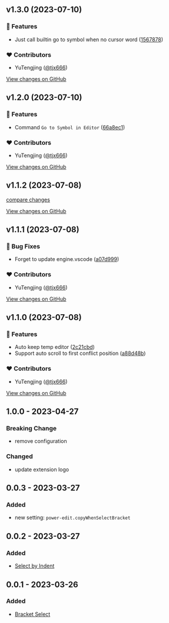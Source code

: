 <!-- https://keepachangelog.com/en/1.0.0/ -->

## v1.3.0 (2023-07-10)

### 🚀 Features

- Just call builtin go to symbol when no cursor word ([1567878](https://github.com/tjx666/power-edit/commit/1567878))

### ❤️ Contributors

- YuTengjing ([@tjx666](http://github.com/tjx666))

[View changes on GitHub](https://github.com/tjx666/power-edit/compare/v1.2.0...v1.3.0 '2023-07-10')

## v1.2.0 (2023-07-10)

### 🚀 Features

- Command `Go to Symbol in Editor` ([66a8ec1](https://github.com/tjx666/power-edit/commit/66a8ec1))

### ❤️ Contributors

- YuTengjing ([@tjx666](http://github.com/tjx666))

[View changes on GitHub](https://github.com/tjx666/power-edit/compare/v1.1.2...v1.2.0 '2023-07-10')

## v1.1.2 (2023-07-08)

[compare changes](https://github.com/tjx666/power-edit/compare/v1.1.1...v1.1.2 '2023-07-08')

[View changes on GitHub](https://github.com/tjx666/power-edit/compare/v1.1.1...v1.1.2 '2023-07-08')

## v1.1.1 (2023-07-08)

### 🐞 Bug Fixes

- Forget to update engine.vscode ([a07d999](https://github.com/tjx666/power-edit/commit/a07d999))

### ❤️ Contributors

- YuTengjing ([@tjx666](http://github.com/tjx666))

[View changes on GitHub](https://github.com/tjx666/power-edit/compare/v1.1.0...v1.1.1 '2023-07-08')

## v1.1.0 (2023-07-08)

### 🚀 Features

- Auto keep temp editor ([2c21cbd](https://github.com/tjx666/power-edit/commit/2c21cbd))
- Support auto scroll to first conflict position ([a88d48b](https://github.com/tjx666/power-edit/commit/a88d48b))

### ❤️ Contributors

- YuTengjing ([@tjx666](http://github.com/tjx666))

[View changes on GitHub](https://github.com/tjx666/power-edit/compare/v1.0.0...v1.1.0 '2023-07-08')

## 1.0.0 - 2023-04-27

### Breaking Change

- remove configuration

### Changed

- update extension logo

## 0.0.3 - 2023-03-27

### Added

- new setting: `power-edit.copyWhenSelectBracket`

## 0.0.2 - 2023-03-27

### Added

- [Select by Indent](https://github.com/tjx666/power-edit#select-by-indent)

## 0.0.1 - 2023-03-26

### Added

- [Bracket Select](https://github.com/tjx666/power-edit#bracket-select)
